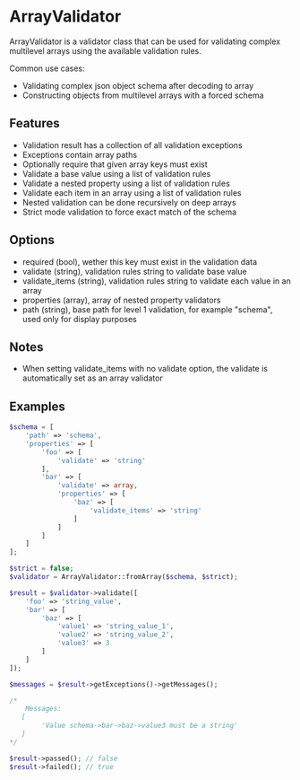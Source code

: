 # ArrayValidator

ArrayValidator is a validator class that can be used for validating complex
multilevel arrays using the available validation rules. 

Common use cases:
* Validating complex json object schema after decoding to array
* Constructing objects from multilevel arrays with a forced schema

## Features

* Validation result has a collection of all validation exceptions
* Exceptions contain array paths
* Optionally require that given array keys must exist
* Validate a base value using a list of validation rules
* Validate a nested property using a list of validation rules
* Validate each item in an array using a list of validation rules
* Nested validation can be done recursively on deep arrays
* Strict mode validation to force exact match of the schema

## Options

* required (bool), wether this key must exist in the validation data
* validate (string), validation rules string to validate base value
* validate_items (string), validation rules string to validate each value in an array
* properties (array), array of nested property validators
* path (string), base path for level 1 validation, for example "schema", used only for display purposes

## Notes
* When setting validate_items with no validate option, the validate is automatically set as an array validator

## Examples

```php
$schema = [
    'path' => 'schema',
    'properties' => [
        'foo' => [
            'validate' => 'string'
        ],
        'bar' => [
            'validate' => array,
            'properties' => [
                'baz' => [
                    'validate_items' => 'string'
                ]
            ]
        ]
    ]
];

$strict = false;
$validator = ArrayValidator::fromArray($schema, $strict);

$result = $validator->validate([
    'foo' => 'string_value',
    'bar' => [
        'baz' => [
            'value1' => 'string_value_1',
            'value2' => 'string_value_2',
            'value3' => 3
        ]
    ]
]);

$messages = $result->getExceptions()->getMessages();

/*
    Messages:
   [
        'Value schema->bar->baz->value3 must be a string'
   ]
*/

$result->passed(); // false
$result->failed(); // true

```
